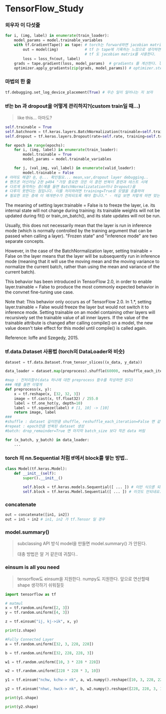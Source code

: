 # TensorFlow_Study

### 외우자 이 다섯줄
```python
for i, (img, label) in enumerate(train_loader):
    model_params = model.trainable_variables
    with tf.GradientTape() as tape: # torch는 forward하면 jacobian matrix를 생성 후 autograd
        out = model(img)            # tf 는 tape에 기록하는 느낌으로 생각하면 된다
                                    # tf 도 jacobian matrix를 사용한다.
        loss = loss_fn(out, label)
    grads = tape.gradient(loss, model_params)  # gradients 를 계산한다. loss.backward()
    optimizer.apply_gradients(zip(grads, model_params)) # optimizer.step()
```

### 마법의 한 줄
```python
tf.debugging.set_log_device_placement(True) # 무슨 일이 일어나는 지 보자
```

### tf는 bn 과 dropout을 어떻게 관리하지?(custom train일 때...)
>
> like this... 아마도?
>
```python
self.trainable = True
self.batchnorm = tf.keras.layers.BatchNormalization(trainable=self.trainable)
self.dropout = tf.keras.layers.Dropout(rate=self.rate, training=self.trainable) 

for epoch in range(epochs):
    for i, (img, label) in enumerate(train_loader):
        model.trainable = True
        model_params = model.trainable_variables

    for j, (val_img, val_label) in enumerate(valid_loader):
        model.trainable = False            
# 아마도 해결? @, @... 확인필요... mean,var,dropout layer debugging..
# 핸즈온 머신러닝 2판 p494 "가장 중요한 것은 이 훈련 반복이 훈련과 테스트 시에 
# 다르게 동작하는 층(예를 들면 BatchNormalizatation이나 Dropout)을 
# 다루지 못한다는 점입니다. 이를 처리하려면 training=True로 모델을 호출하여 
# 필요한 모든 층에 이 매개변수가 전파되도록 해야 합니다." - 여길 보면 저렇게 하면 맞는 거 같긴 한데...
```
The meaning of setting layer.trainable = False is to freeze the layer, 
i.e. its internal state will not change during training: its trainable weights will not be updated during fit() or train_on_batch(), and its state updates will not be run.

Usually, this does not necessarily mean that the layer is run in inference mode (which is normally controlled by the training argument that can be passed when calling a layer). "Frozen state" and "inference mode" are two separate concepts.

However, in the case of the BatchNormalization layer, setting trainable = False on the layer means that the layer will be subsequently run in inference mode (meaning that it will use the moving mean and the moving variance to normalize the current batch, rather than using the mean and variance of the current batch).

This behavior has been introduced in TensorFlow 2.0, in order to enable layer.trainable = False to produce the most commonly expected behavior in the convnet fine-tuning use case.

Note that:
This behavior only occurs as of TensorFlow 2.0. In 1.*, setting layer.trainable = False would freeze the layer but would not switch it to inference mode.
Setting trainable on an model containing other layers will recursively set the trainable value of all inner layers.
If the value of the trainable attribute is changed after calling compile() on a model, the new value doesn't take effect for this model until compile() is called again.

Reference:
Ioffe and Szegedy, 2015.

### tf.data.Dataset 사용법 (torch의 DataLoader와 비슷)
```python
dataset = tf.data.Dataset.from_tensor_slices((x_data, y_data))

data_loader = dataset.map(preprocess).shuffle(60000, reshuffle_each_iteration=True).repeat(3).batch(32, drop_remainder=False)

#map : 전처리함수(data 하나에 대한 preprocess 함수를 작성하면 된다)
### 예를 들면 이렇게
def preprocess(x, y):
    x = tf.reshape(x, [32, 32, 3])
    image = tf.cast(x, tf.float32) / 255.0
    label = tf.one_hot(y, depth=10)
    label = tf.squeeze(label) # [1, 10] -> [10]
    return image, label
###
#shuffle : dataset 길이만큼 shuffle, reshuffle_each_iteration=False 면 같은 shuffle 반복
#repeat : epoch만큼 반복된 dataset 생성
#batch: drop_remainder=True 면 마지막 batch_size 보다 작은 data 버림

for (x_batch, y_batch) in data_loader:
    ...
```

### torch 의 nn.Sequential 처럼 tf에서 block를 쌓는 방법..
```python
class Model(tf.keras.Model):
    def __init__(self):
        super().__init__()
    
        self.block = tf.keras.models.Sequential([ ... ]) # 이런 식으론 되지 않았다. 생각중.
        self.block = tf.keras.Model.Sequential([ ... ]) # 이것도 안되네요.. 그냥 함수로 짜야되나보네요..? 귀찮..
```

### concatenate
```python
out = concatenate([in1, in2])
out = in1 + in2 # in1, in2 가 tf.Tensor 일 경우
```

### model.summary()
>
> subclassing API 방식 model을 만들면 model.summary() 가 안된다.
> 
> 대충 방법은 알 거 같은데 귀찮다..
>

### einsum is all you need
>
> tensorflow도 einsum을 지원한다. numpy도 지원한다. 앞으로 연산할때 shape 생각하기 쉬워질듯
>

```python
import tensorflow as tf 

# matmul
x = tf.random.uniform([2, 3])
y = tf.random.uniform([4, 3])

z = tf.einsum("ij, kj->ik", x, y)

print(z.shape)

#Fully Connected Layer
a = tf.random.uniform([32, 3, 228, 228])

b = tf.random.uniform([32, 228, 228, 3])

w1 = tf.random.uniform([10, 3 * 228 * 228])

w2 = tf.random.uniform([228 * 228 * 3, 10])

y1 = tf.einsum("nchw, kchw-> nk", a, w1.numpy().reshape([10, 3, 228, 228])) #PyTorch

y2 = tf.einsum("nhwc, hwck-> nk", b, w2.numpy().reshape([228, 228, 3, 10])) #TensorFlow

print(y1.shape)

print(y2.shape)
```
